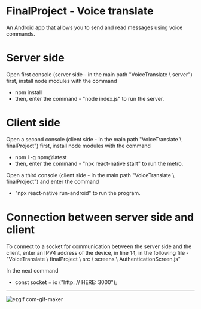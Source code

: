 FinalProject - Voice translate
==============================
An Android app that allows you to send and read messages using voice commands.

Server side 
===========
Open first console (server side - in the main path "VoiceTranslate \ server")
first, install node modules with the command 
- npm install 
- then, enter the command - "node index.js" to run the server.



Client side 
===========
Open a second console (client side - in the main path "VoiceTranslate \ finalProject")
first, install node modules with the command
- npm i -g npm@latest
- then, enter the command - "npx react-native start" to run the metro.

Open a third console (client side - in the main path "VoiceTranslate \ finalProject") 
and enter the command 
- "npx react-native run-android" to run the program.

Connection between server side and client 
=========================================
To connect to a socket for communication between the server side and the client, enter an IPV4 address of the device, in line 14, in the following file - 
"VoiceTranslate \ finalProject \ src \ screens \ AuthenticationScreen.js" 

In the next command 
- const socket = io ("http: // HERE: 3000");


------------------------------------------
![ezgif com-gif-maker](https://user-images.githubusercontent.com/74188589/179405846-026f1b44-ffca-43c1-9b57-1bc2a582c875.gif)
